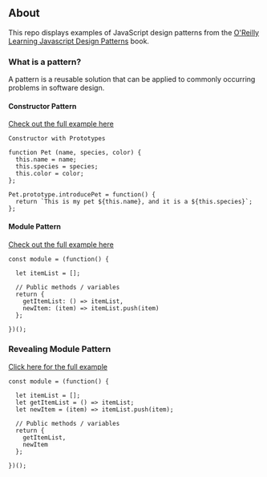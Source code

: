## About

This repo displays examples of JavaScript design patterns from the [O'Reilly Learning Javascript Design Patterns](https://addyosmani.com/resources/essentialjsdesignpatterns/book) book.

### What is a pattern?
A pattern is a reusable solution that can be applied to commonly occurring problems in software design.

#### Constructor Pattern
[Check out the full example here](https://github.com/DominicSerranoC14/Oreilly-JS-Patterns/blob/dev/js/constructor.js)
```
Constructor with Prototypes

function Pet (name, species, color) {
  this.name = name;
  this.species = species;
  this.color = color;
};

Pet.prototype.introducePet = function() {
  return `This is my pet ${this.name}, and it is a ${this.species}`;
};
```


#### Module Pattern
[Check out the full example here](https://github.com/DominicSerranoC14/Oreilly-JS-Patterns/blob/master/js/module.js)
```
const module = (function() {

  let itemList = [];

  // Public methods / variables
  return {
    getItemList: () => itemList,
    newItem: (item) => itemList.push(item)
  };

})();
```

### Revealing Module Pattern
[Click here for the full example](https://github.com/DominicSerranoC14/Oreilly-JS-Patterns/blob/master/js/revealingModule.js)
```
const module = (function() {

  let itemList = [];
  let getItemList = () => itemList;
  let newItem = (item) => itemList.push(item);

  // Public methods / variables
  return {
    getItemList,
    newItem
  };

})();
```
